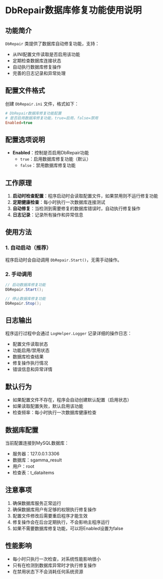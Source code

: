 # DbRepair数据库修复功能使用说明

## 功能简介
`DbRepair` 类提供了数据库自动修复功能，支持：
- 从INI配置文件读取是否启用该功能
- 定期检查数据库连接状态
- 自动执行数据库修复操作
- 完善的日志记录和异常处理

## 配置文件格式
创建 `DbRepair.ini` 文件，格式如下：

```ini
# DbRepair数据库修复功能配置
# 是否启用数据库修复功能，true=启用，false=禁用
Enabled=true
```

## 配置选项说明
- **Enabled**：控制是否启用DbRepair功能
  - `true`：启用数据库修复功能（默认）
  - `false`：禁用数据库修复功能

## 工作原理
1. **启动时检查配置**：程序启动时会读取配置文件，如果禁用则不运行修复功能
2. **定期健康检查**：每小时执行一次数据库连接测试
3. **自动修复**：当检测到需要修复的数据库错误时，自动执行修复操作
4. **日志记录**：记录所有操作和异常信息

## 使用方法

### 1. 自动启动（推荐）
程序启动时会自动调用 `DbRepair.Start()`，无需手动操作。

### 2. 手动调用
```csharp
// 启动数据库修复功能
DbRepair.Start();

// 停止数据库修复功能
DbRepair.Stop();
```

## 日志输出
程序运行过程中会通过 `LogHelper.Logger` 记录详细的操作日志：
- 配置文件读取状态
- 功能启用/禁用状态
- 数据库检查结果
- 修复操作执行情况
- 错误信息和异常详情

## 默认行为
- 如果配置文件不存在，程序会自动创建默认配置（启用状态）
- 如果读取配置失败，默认启用该功能
- 检查频率：每小时执行一次数据库健康检查

## 数据库配置
当前配置连接到MySQL数据库：
- 服务器：127.0.0.1:3306
- 数据库：sgamma_result
- 用户：root
- 检查表：t_dataitems

## 注意事项
1. 确保数据库服务正常运行
2. 确保数据库用户有足够的权限执行修复操作
3. 配置文件修改后需要重启程序才能生效
4. 修复操作会在后台定期执行，不会影响主程序运行
5. 如果不需要数据库修复功能，可以将Enabled设置为false

## 性能影响
- 每小时只执行一次检查，对系统性能影响很小
- 只有在检测到数据库异常时才执行修复操作
- 在禁用状态下不会消耗任何系统资源
